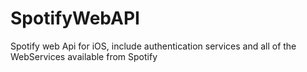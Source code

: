 # SpotifyWebAPI
Spotify web Api for iOS, include authentication services and all of the WebServices available from Spotify

